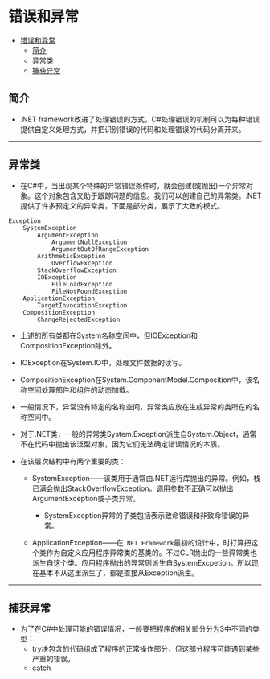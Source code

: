 # 错误和异常
<!-- TOC -->

- [错误和异常](#错误和异常)
    - [简介](#简介)
    - [异常类](#异常类)
    - [捕获异常](#捕获异常)

<!-- /TOC -->

## 简介
- .NET framework改进了处理错误的方式。C#处理错误的机制可以为每种错误提供自定义处理方式，并把识别错误的代码和处理错误的代码分离开来。


---
## 异常类
- 在C#中，当出现某个特殊的异常错误条件时，就会创建(或抛出)一个异常对象。这个对象包含又助于跟踪问题的信息。我们可以创建自己的异常类。.NET提供了许多预定义的异常类，下面是部分类，展示了大致的模式。
```
Exception
    SystemException
        ArgumentException
            ArgumentNullException
            ArgumentOutOfRangeException
        ArithmeticException
            OverflowException
        StackOverflowException
        IOException
            FileLoadException
            FileNotFoundException
    ApplicationException
        TargetInvocationException
    CompositionException
        ChangeRejectedException
```

- 上述的所有类都在System名称空间中，但IOException和CompositionException除外。
- IOException在System.IO中，处理文件数据的读写。
- CompositionException在System.ComponentModel.Composition中，该名称空间处理部件和组件的动态加载。

- 一般情况下，异常没有特定的名称空间，异常类应放在生成异常的类所在的名称空间中。

- 对于.NET类，一般的异常类System.Exception派生自System.Object，通常不在代码中抛出该泛型对象，因为它们无法确定错误情况的本质。

- 在该层次结构中有两个重要的类：
    - SystemException——该类用于通常由.NET运行库抛出的异常。例如，栈已满会抛出StackOverflowException。调用参数不正确可以抛出ArgumentException或子类异常。
        - SystemException异常的子类包括表示致命错误和非致命错误的异常。

    - ApplicationException——在`.NET Framework`最初的设计中，时打算把这个类作为自定义应用程序异常类的基类的。不过CLR抛出的一些异常类也派生自这个类。应用程序抛出的异常则派生自SystemExcpetion。所以现在基本不从这里派生了，都是直接从Exception派生。


---
## 捕获异常
- 为了在C#中处理可能的错误情况，一般要把程序的相关部分分为3中不同的类型：
    - try块包含的代码组成了程序的正常操作部分，但这部分程序可能遇到某些严重的错误。
    - catch